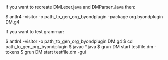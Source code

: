 If you want to recreate DMLexer.java and DMParser.Java then:

$ antlr4 -visitor -o path_to_gen_org_byondplugin -package org.byondplugin DM.g4

If you want to test grammar:

$ antlr4 -visitor -o path_to_gen_org_byondplugin DM.g4
$ cd path_to_gen_org_byondplugin
$ javac *.java
$ grun DM start testfile.dm -tokens
$ grun DM start testfile.dm -gui
